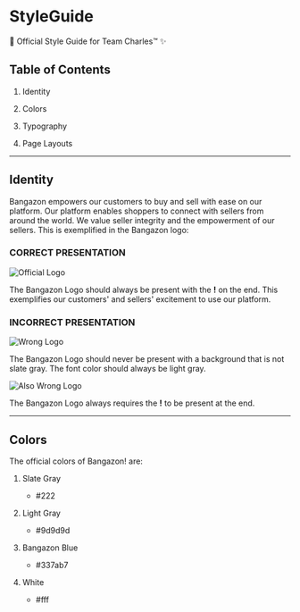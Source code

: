 # StyleGuide
🎨 Official Style Guide for Team Charles™ ✨

## Table of Contents

1. Identity

1. Colors

1. Typography

1. Page Layouts

---

## Identity

Bangazon empowers our customers to buy and sell with ease on our platform.
Our platform enables shoppers to connect with sellers from around the world.
We value seller integrity and the empowerment of our sellers. This is exemplified in the Bangazon logo:

### CORRECT PRESENTATION

![Official Logo](https://i.imgur.com/ZZPJhCC.png)

The Bangazon Logo should always be present with the **!** on the end. This exemplifies our customers' and sellers' excitement to use our platform.

### INCORRECT PRESENTATION

![Wrong Logo](https://i.imgur.com/SJvm8rp.png)

The Bangazon Logo should never be present with a background that is not slate gray. The font color should always be light gray.

![Also Wrong Logo](https://i.imgur.com/ZQHx7p7.png)

The Bangazon Logo always requires the **!** to be present at the end.

---

## Colors

The official colors of Bangazon! are:

1. Slate Gray 
    * #222
    
1. Light Gray
    * #9d9d9d
    
1. Bangazon Blue
    * #337ab7
    
1. White
    * #fff
